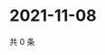 # 2021-11-08

共 0 条

<!-- BEGIN WEIBO -->
<!-- 最后更新时间 Mon Nov 08 2021 00:15:58 GMT+0800 (China Standard Time) -->

<!-- END WEIBO -->
